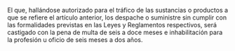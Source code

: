 El que, hallándose autorizado para el tráfico de las sustancias o productos a que se refiere el artículo anterior, los despache o suministre sin cumplir con las formalidades previstas en las Leyes y Reglamentos respectivos, será castigado con la pena de multa de seis a doce meses e inhabilitación para la profesión u oficio de seis meses a dos años.

